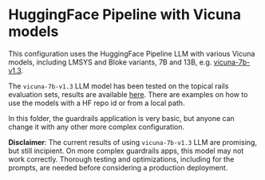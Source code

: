 # HuggingFace Pipeline with Vicuna models

This configuration uses the HuggingFace Pipeline LLM with various Vicuna models, including LMSYS and Bloke variants, 7B and 13B, e.g. [vicuna-7b-v1.3](https://huggingface.co/lmsys/vicuna-7b-v1.3).

The `vicuna-7b-v1.3` LLM model has been tested on the topical rails evaluation sets, results are available [here](../../../../nemoguardrails/evaluate/README.md).
There are examples on how to use the models with a HF repo id or from a local path.

In this folder, the guardrails application is very basic, but anyone can change it with any other more complex configuration.

**Disclaimer**: The current results of using `vicuna-7b-v1.3` LLM are promising, but still incipient.
On more complex guardrails apps, this model may not work correctly. Thorough testing and optimizations, including for the prompts, are needed before considering a production deployment.
